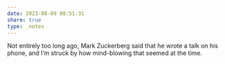 ```yaml
---
date: 2023-08-09 08:51:31
share: true
type: _notes
---
```

Not entirely too long ago, Mark Zuckerberg said that he wrote a talk on his phone, and I’m struck by how mind-blowing that seemed at the time. 
